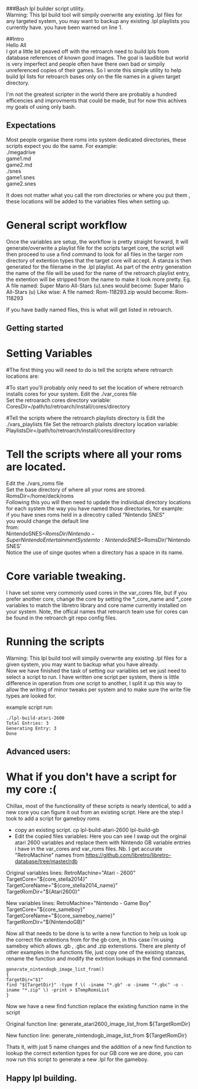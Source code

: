 ###Bash lpl builder script utility.  
Warning: This lpl build tool will simpily overwrite any existing .lpl files for any targeted system, you may want to backup any existing .lpl playlists you currently have. you have been warned on line 1.
  
##Intro  
Hello All  
I got a little bit peaved off with the retroarch need to build lpls from database references of known good images. The goal is laudible but world is very imperfect and people often have there own bad or simpily unreferenced copies of their games. So I wrote this simple utility to help build lpl lists for retroarch bases only on the file names in a given target directory.  
  
I'm not the greatest scripter in the world there are probably a hundred efficencies and improvments that could be made, but for now this achives my goals of using only bash.
  
## Expectations
Most people organise there roms into system dedicated directories, these scripts expect you do the same. 
For example:  
./megadrive  
  game1.md  
  game2.md  
./snes  
  game1.snes  
  game2.snes  
  
It does not matter what you call the rom directories or where you put them , these locations will be added to the  variables files when setting up.

# General script workflow
Once the variables are setup, the workflow is pretty straight forward, It will generate/overwrite a playlist file for the scripts target core, the script will then proceed to use a find command to look for all files in the targer rom directory of extention types that the target core will accept. A stanza is then generated for the filename in the .lpl playlist. As part of the entry generation the name of the file will be used for the name of the retroarch playlist entry, the extention will be stripped from the name to make it look more pretty. Eg.
A file named: Super Mario All-Stars (u).snes
would become: Super Mario All-Stars (u)
Like wise:
A file named: Rom-118293.zip
would become: Rom-118293

If you have badly named files, this is what will get listed in retroarch.
  
## Getting started  
# Setting Variables  

#The first thing you will need to do is tell the scripts where retroarch locations are:  
  
#To start you'll probably only need to set the location of where retroarch installs cores for your system.
Edit the ./var_cores file  
Set the retroarach cores directory variable:
  CoresDir=/path/to/retroarch/install/cores/directory  
  
#Tell the scripts where the retroarch playlists directory is
Edit the ./vars_playlists file
Set the retroarch plalists directory location variable:
  PlaylistsDir=/path/to/retroarch/install/cores/directory  
  
# Tell the scripts where all your roms are located.  
Edit the ./vars_roms file  
Set the base directory of where all your roms are strored.   
  RomsDir=/home/deck/roms  
Following this you will then need to update the individual directory locations for each system the way you have named those directories, for example:  
if you have snes roms held in a direcotry called "Nintendo SNES"  
you would change the default line  
from:  
  NintendoSNES=$RomsDir/Nintendo-SuperNintendoEntertainmentSystem  
to:  
  NintendoSNES=$RomsDir/'Nintendo SNES'  
Notice the use of singe quotes when a directory has a space in its name.  
  
# Core variable tweaking.  
I have set some very commonly used cores in the var_cores file, but if you prefer another core, change the core by setting the *_core_name and *_core variables to match the libretro library and core name currently installed on your system. Note, the offical names that retroarch team use for cores can be found in the retroarch git repo config files.  
  
# Running the scripts   
Warning: This lpl build tool will simpily overwrite any existing .lpl files for a given system, you may want to backup what you have already.   
Now we have finished the task of setting our variables set we just need to select a script to run. I have written one script per system, there is little difference in operation from one script to another, I split it up this way to allow the writing of minor tweaks per system and to make sure the write file types are looked for.  
  
example script run:  
```  
./lpl-build-atari-2600  
Total Entries: 3  
Generating Entry: 3  
Done  
```  
    
## Advanced users:
# What if you don't have a script for my core :(
Chillax, most of the functionality of these scripts is nearly identical, to add a new core you can figure it out from an existing script. Here are the step I took to add a script for gameboy roms
- copy an existing script.
cp lpl-build-atari-2600 lpl-build-gb
- Edit the copied files variables:
Here you can see I swap out the orginal atari 2600 variables and replace them with Nintendo GB variable entries i have in the var_cores and var_roms files. 
Nb. I get accurate "RetroMachine" names from https://github.com/libretro/libretro-database/tree/master/rdb

Original variables lines:
RetroMachine="Atari - 2600"
TargetCore="${core_stella2014}"
TargetCoreName="${core_stella2014_name}"
TargetRomDir="${Atari2600}"

New variables lines:
RetroMachine="Nintendo - Game Boy"
TargetCore="${core_sameboy}"
TargetCoreName="${core_sameboy_name}"
TargetRomDir="${NintendoGB}"

Now all that needs to be done is to write a new function to help us look up the correct file extentions from for the gb core, in this case i'm using sameboy which allows .gb , .gbc and .zip extenstions.
There are plenty of other examples in the functions file, just copy one of the existing stanzas, rename the function and modify the extntion lookups in the find command.

```
generate_nintendogb_image_list_from()
{
TargetDir="$1"
find "${TargetDir}" -type f \( -iname "*.gb" -o -iname "*.gbc" -o -iname "*.zip" \) -print > $TempRomsList
}
```

Now we have a new find function replace the existing function name in the script

Original function line:
generate_atari2600_image_list_from ${TargetRomDir}

New function line:
generate_nintendogb_image_list_from ${TargetRomDir}

Thats it, with just 5 name changes and the addition of a new find function to lookup the correct extention types for our GB core we are done, you can now run this script to generate a new .lpl for the gameboy.

## Happy lpl building.
